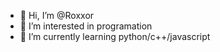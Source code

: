 - 👋 Hi, I’m @Roxxor
- 👀 I’m interested in programation
- 🌱 I’m currently learning python/c++/javascript

<!---
nico-alt/nico-alt is a ✨ special ✨ repository because its `README.md` (this file) appears on your GitHub profile.
You can click the Preview link to take a look at your changes.
--->
